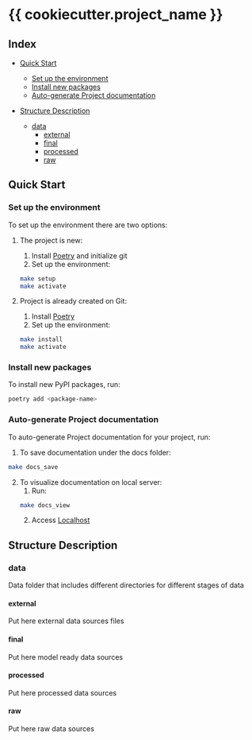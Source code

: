 # {{ cookiecutter.project_name }}

## Index
- [Quick Start](#quick_start)
    - [Set up the environment](#environment_setup)
    - [Install new packages](#install_packages)
    - [Auto-generate Project documentation](#generate_docs)

- [Structure Description](#structure_description)
    - [data](#data_directory)
        - [external](#external_data)
        - [final](#final_data)
        - [processed](#processed_data)
        - [raw](#raw_data)

<a name="quick_start"/>

## Quick Start

<a name="environment_setup"/>

### Set up the environment

To set up the environment there are two options:

1. The project is new:
    1. Install [Poetry](https://python-poetry.org/docs/#installation) and initialize git
    2. Set up the environment:
    ```bash
    make setup
    make activate
    ```

2. Project is already created on Git:
    1. Install [Poetry](https://python-poetry.org/docs/#installation)
    2. Set up the environment:
    ```bash
    make install
    make activate
    ```

<a name="install_packages"/>

### Install new packages

To install new PyPI packages, run:
```bash
poetry add <package-name>
```

<a name="generate_docs"/>

### Auto-generate Project documentation

To auto-generate Project documentation for your project, run:

1. To save documentation under the docs folder:
```bash
make docs_save
```

2. To visualize documentation on local server:
    1. Run:
    ```bash
    make docs_view
    ```
    2. Access [Localhost](http://localhost:8080)


<a name="structure_description"/>

## Structure Description

<a name="data_directory"/>

### data
Data folder that includes different directories for different stages of data

<a name="external_data"/>

#### external
Put here external data sources files

<a name="final_data"/>

#### final
Put here model ready data sources 

<a name="processed_data"/>

#### processed
Put here processed data sources

<a name="raw_data"/>

#### raw
Put here raw data sources
